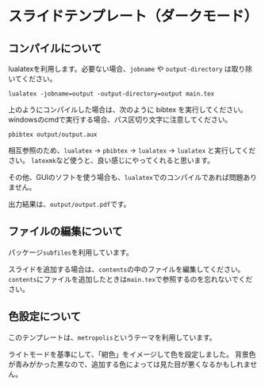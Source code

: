 # スライドテンプレート（ダークモード）

## コンパイルについて

lualatexを利用します。必要ない場合、`jobname` や `output-directory` は取り除いてください。
```
lualatex -jobname=output -output-directory=output main.tex
```
上のようにコンパイルした場合は、次のように bibtex を実行してください。
windowsのcmdで実行する場合、パス区切り文字に注意してください。
```
pbibtex output/output.aux
```

相互参照のため、`lualatex` → `pbibtex` → `lualatex` → `lualatex` と実行してください。
`latexmk`など使うと、良い感じにやってくれると思います。

その他、GUIのソフトを使う場合も、`lualatex`でのコンパイルであれば問題ありません。

出力結果は、`output/output.pdf`です。

## ファイルの編集について

パッケージ`subfiles`を利用しています。

スライドを追加する場合は、`contents`の中のファイルを編集してください。
`contents`にファイルを追加したときは`main.tex`で参照するのを忘れないでください。

## 色設定について

このテンプレートは、`metropolis`というテーマを利用しています。

ライトモードを基準にして、「紺色」をイメージして色を設定しました。
背景色が青みがかった黒なので、追加する色によっては見た目が悪くなるかもしれません。
